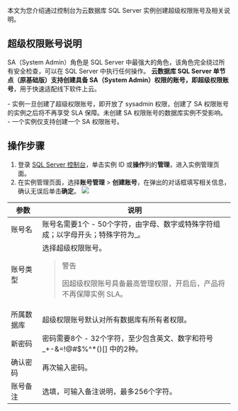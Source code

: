 本文为您介绍通过控制台为云数据库 SQL Server 实例创建超级权限账号及相关说明。

## 超级权限账号说明
SA（System Admin）角色是 SQL Server 中最强大的角色，该角色完全绕过所有安全检查，可以在 SQL Server 中执行任何操作。
**云数据库 SQL Server 单节点（原基础版）支持创建具备 SA（System Admin）权限的账号，即超级权限账号**，用于快速适配线下软件上云。

<dx-alert infotype="alarm" title="">
- 实例一旦创建了超级权限账号，即开放了 sysadmin 权限，创建了 SA 权限账号的实例之后将不再享受 SLA 保障。未创建 SA 权限账号的数据库实例不受影响。
- 一个实例仅支持创建一个 SA 权限账号。
</dx-alert>

## 操作步骤
1. 登录 [SQL Server 控制台](https://console.cloud.tencent.com/sqlserver)，单击实例 ID 或**操作**列的**管理**，进入实例管理页面。
2. 在实例管理页面，选择**账号管理** > **创建账号**，在弹出的对话框填写相关信息，确认无误后单击**确定**。
![](https://qcloudimg.tencent-cloud.cn/raw/3ec611c394c6c8caaa91badb776343bf.png)
<table>
<thead><tr><th>参数</th><th>说明</th></tr></thead>
<tbody><tr>
<td>账号名</td>
<td>账号名需要1个 - 50个字符，由字母、数字或特殊字符组成；以字母开头；特殊字符为_。</td></tr>
<tr>
<td>账号类型</td>
<td>选择超级权限账号。<blockquote class="rno-document-tips rno-document-tips-alarm">    <div class="rno-document-tips-body">        <i class="rno-document-tip-icon"></i>        <div class="rno-document-tip-title">警告</div>        <div class="rno-document-tip-desc"><p>因超级权限账号具备最高管理权限，开启后，产品将不再保障实例 SLA。</p></div>    </div></blockquote></td></tr>
<tr>
<td>所属数据库</td>
<td>超级权限账号默认对所有数据库有所有者权限。</td></tr>
<tr>
<td>新密码</td>
<td>密码需要8个 - 32个字符，至少包含英文、数字和符号 _+-&amp;=!@#$%^*()[] 中的2种。</td></tr>
<tr>
<td>确认密码</td>
<td>再次输入密码。</td></tr>
<tr>
<td>账号备注</td>
<td>选填，可输入备注说明，最多256个字符。</td></tr>
</tbody></table>
